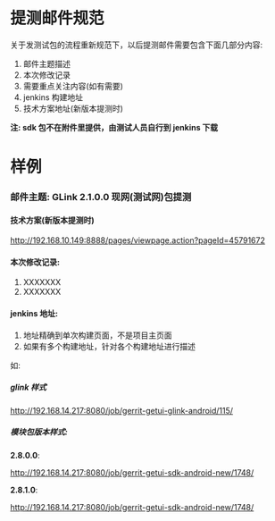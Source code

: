 # 提测邮件规范

关于发测试包的流程重新规范下，以后提测邮件需要包含下面几部分内容:

1. 邮件主题描述
2. 本次修改记录
3. 需要重点关注内容(如有需要)
4. jenkins 构建地址 
5. 技术方案地址(新版本提测时)

**注:  sdk 包不在附件里提供，由测试人员自行到 jenkins 下载**

# 样例

### 邮件主题:  GLink 2.1.0.0 现网(测试网)包提测

#### 技术方案(新版本提测时)

http://192.168.10.149:8888/pages/viewpage.action?pageId=45791672

#### 本次修改记录:

1. XXXXXXX
2. XXXXXXX

#### jenkins 地址:

1. 地址精确到单次构建页面，不是项目主页面
2. 如果有多个构建地址，针对各个构建地址进行描述

如: 

##### glink 样式

http://192.168.14.217:8080/job/gerrit-getui-glink-android/115/  

##### 模块包版本样式:

**2.8.0.0**:

http://192.168.14.217:8080/job/gerrit-getui-sdk-android-new/1748/

**2.8.1.0**:

http://192.168.14.217:8080/job/gerrit-getui-sdk-android-new/1748/


